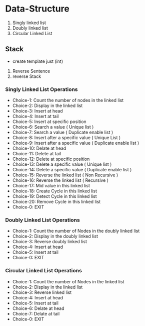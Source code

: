 # Data-Structure

1. Singly linked list
2. Doubly linked list
3. Circular Linked List

## Stack

-   create template just (int)

1. Reverse Sentence
2. reverse Stack

### Singly Linked List Operations

-   Choice-1: Count the number of nodes in the linked list
-   Choice-2: Display in the linked list
-   Choice-3: Insert at head
-   Choice-4: Insert at tail
-   Choice-5: Insert at specific position
-   Choice-6: Search a value ( Unique list )
-   Choice-7: Search a value ( Duplicate enable list )
-   Choice-8: Insert after a specific value ( Unique List )
-   Choice-9: Insert after a specific value ( Duplicate enable list )
-   Choice-10: Delate at head
-   Choice-11: Delete at tail
-   Choice-12: Delete at specific position
-   Choice-13: Delete a specific value ( Unique list )
-   Choice-14: Delete a specific value ( Duplicate enable list )
-   Choice-15: Reverse the linked list ( Non Recursive )
-   Choice-16: Reverse the linked list ( Recursive )
-   Choice-17: Mid value in this linked list
-   Choice-18: Create Cycle in this linked list
-   Choice-19: Detect Cycle in this linked list
-   Choice-20: Remove Cycle in this linked list
-   Choice-0: EXIT

### Doubly Linked List Operations

-   Choice-1: Count the number of Nodes in the doubly linked list
-   Choice-2: Display in the doubly linked list
-   Choice-3: Reverse doubly linked list
-   Choice-4: Insert at head
-   Choice-5: Insert at tail
-   Choice-0: EXIT

### Circular Linked List Operations

-   Choice-1: Count the number of Nodes in the linked list
-   Choice-2: Display in the linked list
-   Choice-3: Reverse linked list
-   Choice-4: Insert at head
-   Choice-5: Insert at tail
-   Choice-6: Delate at head
-   Choice-7: Delate at tail
-   Choice-0: EXIT
